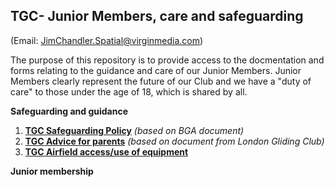 ## TGC- Junior Members, care and safeguarding ##
(Email: JimChandler.Spatial@virginmedia.com)

The purpose of this repository is to provide access to the docmentation and forms relating to the guidance and care of our Junior Members. Junior Members clearly represent the future of our Club and we have a "duty of care" to those under the age of 18, which is shared by all.

**Safeguarding and guidance**

1. [**TGC Safeguarding Policy**](https://github.com/JimChandler-Spatial/TGC-Juniors/blob/main/docs/CGC%20CP%20Policy.pdf) _(based on BGA document)_
2. [**TGC Advice for parents**](https://github.com/JimChandler-Spatial/TGC-Juniors/blob/main/docs/Advice%20for%20Parents-TGC.pdf) _(based on document from London Gliding Club)_
3. [**TGC Airfield access/use of equipment**]()


**Junior membership**
